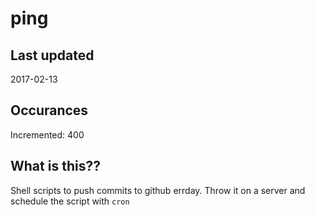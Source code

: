# ping

## Last updated
2017-02-13

## Occurances
Incremented: 400

## What is this??
Shell scripts to push commits to github errday. Throw it on a server and schedule the script with `cron`
